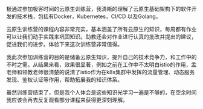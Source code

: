 极通过参加极客时间的云原生训练营，我清晰的理解了云原生基础架构下的软件开发的技术栈，包括有Docker，Kubernetes，CI/CD 以及Golang。

云原生训练营的课程内容非常充实，基本涵盖了所有云原生的知识，每周都有作业可以让我们动手实践来巩固知识。助教还会对作业进行认真的批改并提出的建议，促进我们的进步。体验下来这次训练营非常值得。

我此次参加训练营的目的是储备云原生知识，提升自己的技术竞争力，和工作中的不时之需。从结果来看，效果很显著，例如之前在工作中不太明白istio的作用，孟老师和领教老师很清楚的说清了istio作为在k8s集群中发挥的流量管理、动态服务发现、鉴权认证等作用，帮助拓展我的知识体系。

虽然训练营结束了，但是我个人体会是这些知识光学习一遍是不够的，在空余时间我应该会再去反复观看部分课程来获得更深刻理解。
